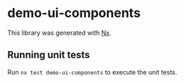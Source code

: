 # demo-ui-components

This library was generated with [Nx](https://nx.dev).

## Running unit tests

Run `nx test demo-ui-components` to execute the unit tests.
